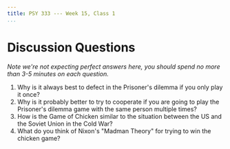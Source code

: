 ```yaml
---
title: PSY 333 --- Week 15, Class 1
...
```


# Discussion Questions


_Note we're not expecting perfect answers here, you should spend no more than 3-5 minutes on each question._

1. Why is it always best to defect in the Prisoner's dilemma if you only play it once?
2. Why is it probably better to try to cooperate if you are going to play the Prisoner's dilemma game with the same person multiple times?
3. How is the Game of Chicken similar to the situation between the US and the Soviet Union in the Cold War?
4. What do you think of Nixon's "Madman Theory" for trying to win the chicken game?
